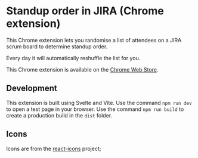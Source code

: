 # Standup order in JIRA (Chrome extension)

This Chrome extension lets you randomise a list of attendees on a JIRA scrum board to determine standup order.

Every day it will automatically reshuffle the list for you.

This Chrome extension is available on the [Chrome Web Store](https://chrome.google.com/webstore/detail/standup-order-in-jira/fnhgeigmbcphhhcffnbedlhkfodhoail).

## Development

This extension is built using Svelte and Vite. Use the command `npm run dev` to open a test page in your browser. Use the command `npm run build` to create a production build in the `dist` folder.

## Icons

Icons are from the [react-icons](https://react-icons.github.io/react-icons/) project;
